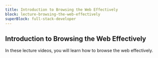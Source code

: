 ```yaml
---
title: Introduction to Browsing the Web Effectively
block: lecture-browsing-the-web-effectively
superBlock: full-stack-developer
---
```


## Introduction to Browsing the Web Effectively

In these lecture videos, you will learn how to browse the web effectively.
